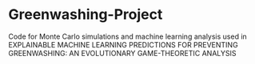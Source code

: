 # Greenwashing-Project
Code for Monte Carlo simulations and machine learning analysis used in EXPLAINABLE MACHINE LEARNING PREDICTIONS FOR PREVENTING GREENWASHING: AN EVOLUTIONARY GAME-THEORETIC ANALYSIS
